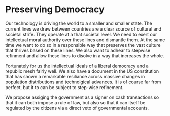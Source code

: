 # Preserving Democracy

Our technology is driving the world to a smaller and smaller state.  The current lines we draw between countries are a clear source of cultural and societal strife.  They operate at a that societal level.  We need to exert our intellectual moral authority over these lines and dismantle them.  At the same time we want to do so in a responsible way that preserves the vast culture that thrives based on these lines.  We also want to adhear to stepwise refinment and allow these lines to disolve in a way that increases the whole.

Fortunately for us the intellectual ideals of a liberal democracy and a republic mesh fairly well.  We also have a document in the US constitution that has shown a remarkable resiliance across massive changes in population distributions and technolgical advances.  It is of course far from perfect, but it to can be subject to step-wise refinement.

We propose assiging the government as a signer on cash transactions so that it can both impose a rule of law, but also so that it can itself be regulated by the citizens via a direct veto of governmental accounts.
